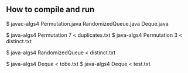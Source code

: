 ## How to compile and run

$ javac-algs4 Permutation.java RandomizedQueue.java Deque.java

$ java-algs4 Permutation 7 < duplicates.txt
$ java-algs4 Permutation 3 < distinct.txt

$ java-algs4 RandomizedQueue < distinct.txt

$ java-algs4 Deque < tobe.txt 
$ java-algs4 Deque < test.txt 

